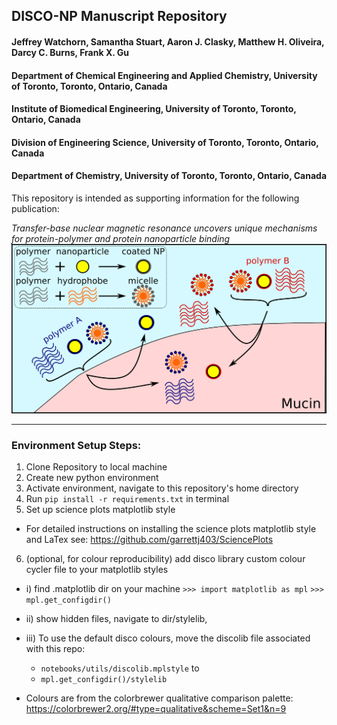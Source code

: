 ## DISCO-NP Manuscript Repository
#### Jeffrey Watchorn, Samantha Stuart, Aaron J. Clasky, Matthew H. Oliveira, Darcy C. Burns, Frank X. Gu
#### Department of Chemical Engineering and Applied Chemistry, University of Toronto, Toronto, Ontario, Canada
#### Institute of Biomedical Engineering, University of Toronto, Toronto, Ontario, Canada
#### Division of Engineering Science, University of Toronto, Toronto, Ontario, Canada
#### Department of Chemistry, University of Toronto, Toronto, Ontario, Canada


This repository is intended as supporting information for the following publication:

*Transfer-base nuclear magnetic resonance uncovers unique mechanisms for protein-polymer and protein nanoparticle binding*
![Image](./data/misc/figure0-v4-alt-e.png)


--------
### Environment Setup Steps:
1) Clone Repository to local machine
2) Create new python environment
3) Activate environment, navigate to this repository's home directory
4) Run `pip install -r requirements.txt` in terminal
5) Set up science plots matplotlib style
* For detailed instructions on installing the science plots matplotlib style and LaTex see: https://github.com/garrettj403/SciencePlots
6) (optional, for colour reproducibility) add disco library custom colour cycler file to your matplotlib styles

* i) find .matplotlib dir on your machine
`>>> import matplotlib as mpl`
`>>> mpl.get_configdir()`
* ii) show hidden files, navigate to dir/stylelib,
* iii) To use the default disco colours, move the discolib file associated with this repo:
    * `notebooks/utils/discolib.mplstyle` to 
    * `mpl.get_configdir()/stylelib`

* Colours are from the colorbrewer qualitative comparison palette: https://colorbrewer2.org/#type=qualitative&scheme=Set1&n=9